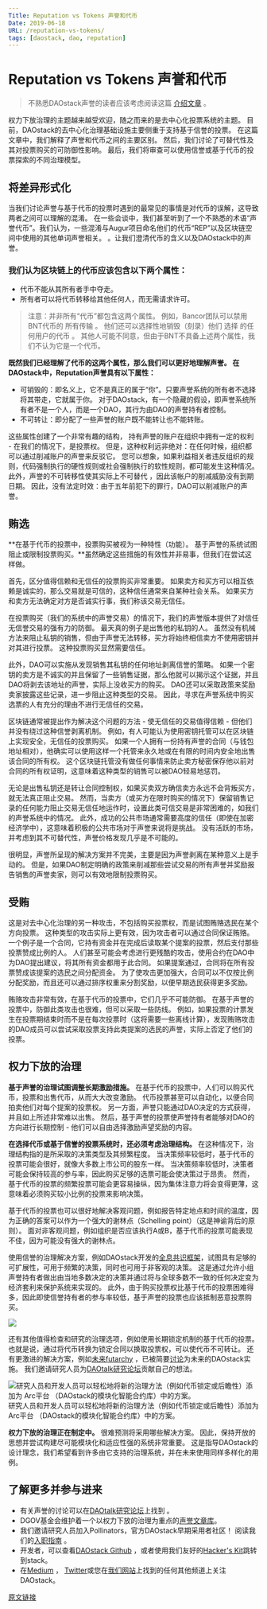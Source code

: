 ```yaml
---
Title: Reputation vs Tokens 声誉和代币
Date: 2019-06-18
URL: /reputation-vs-tokens/
tags: [daostack, dao, reputation]
---
```


# Reputation vs Tokens 声誉和代币
> 不熟悉DAOstack声誉的读者应该考虑阅读这篇 [介绍文章](https://medium.com/daostack/a-guide-to-daostacks-initial-reputation-protocol-f8365f157f7a) 。

权力下放治理的主题越来越受欢迎，随之而来的是去中心化投票系统的主题。 目前，DAOstack的去中心化治理基础设施主要侧重于支持基于信誉的投票。 在这篇文章中，我们解释了声誉和代币之间的主要区别。 然后，我们讨论了可替代性及其对投票购买的可防御性影响。 最后，我们将审查可以使用信誉或基于代币的投票探索的不同治理模型。

## 将差异形式化
当我们讨论声誉与基于代币的投票时遇到的最常见的事情是对代币的误解，这导致两者之间可以理解的混淆。 在一些会谈中，我们甚至听到了一个不熟悉的术语“声誉代币”。我们认为，一些混淆与Augur项目命名他们的代币“REP”以及区块链空间中使用的其他单词声誉相关。 。让我们澄清代币的含义以及DAOstack中的声誉。

### 我们认为区块链上的代币应该包含以下两个属性：
- 代币不能从其所有者手中夺走。
- 所有者可以将代币转移给其他任何人，而无需请求许可。

> 注意：并非所有“代币”都包含这两个属性。 例如，Bancor团队可以禁用 BNT代币的 所有传输 。 他们还可以选择性地销毁（刻录）他们 选择 的任何用户的代币 。 其他人可能不同意，但由于BNT不具备上述两个属性，我们不认为它是一个代币。

**既然我们已经理解了代币的这两个属性，那么我们可以更好地理解声誉。 在DAOstack中，Reputation声誉具有以下属性：**
- 可销毁的：即名义上，它不是真正的属于“你”。只要声誉系统的所有者不选择将其带走，它就属于你。 对于DAOstack，有一个隐藏的假设，即声誉系统所有者不是一个人，而是一个DAO，其行为由DAO的声誉持有者控制。
- 不可转让：即分配了一些声誉的账户既不能转让也不能转账。

这些属性创建了一个非常有趣的结构， 持有声誉的账户在组织中拥有一定的权利 - 在我们的情况下，是投票权。 但是，这种权利远非绝对：在任何时候，组织都可以通过削减账户的声誉来反驳它。 您可以想象，如果利益相关者违反组织的规则，代码强制执行的硬性规则或社会强制执行的软性规则，都可能发生这种情况。 此外，声誉的不可转移性使其实际上不可替代 ，因此该帐户的削减威胁没有到期日期。 因此，没有法定时效：由于五年前犯下的罪行，DAO可以削减账户的声誉。

## 贿选
**在基于代币的投票中，投票购买被视为一种特性（功能）。 基于声誉的系统试图阻止或限制投票购买。**虽然确定这些措施的有效性并非易事，但我们在尝试这样做。

首先，区分值得信赖和无信任的投票购买非常重要。 如果卖方和买方可以相互依赖是诚实的，那么交易就是可信的，这种信任通常来自某种社会关系。 如果买方和卖方无法确定对方是否诚实行事，我们称该交易无信任。

在投票购买（我们的系统中的声誉交易）的情况下，我们的声誉版本提供了对信任无信誉交易的强有力的防御。 最天真的例子是出售他的私钥的人。 虽然没有机械方法来阻止私钥的销售，但由于声誉无法转移，买方将始终相信卖方不使用密钥并对其进行投票。 这种投票购买显然需要信任。

此外，DAO可以实施从发现销售其私钥的任何地址剥离信誉的策略。 如果一个密钥的卖方是不诚实的并且保留了一些销售证据，那么他就可以揭示这个证据，并且DAO将剥去该地址的声誉，实际上没收买方的购买。 DAO还可以采取政策来奖励卖家披露这些记录，进一步阻止这种类型的交易。 因此，寻求在声誉系统中购买选票的人有充分的理由不进行无信任的交易。

区块链通常被提出作为解决这个问题的方法 - 使无信任的交易值得信赖 - 但他们并没有绕过这种信誉剥离机制。 例如，有人可能认为使用密钥托管可以在区块链上实现安全，无信任的投票购买。 如果一个人拥有一份持有声誉的合同（与钱包地址相对），他确实可以使用这样一个托管来永久地或在有限的时间内安全地出售该合同的所有权。 这个区块链托管没有做任何事情来防止卖方秘密保存他以前对合同的所有权证明，这意味着这种类型的销售可以被DAO轻易地惩罚。

无论是出售私钥还是转让合同控制权，如果买卖双方确信卖方永远不会背叛买方，就无法真正阻止交易。 然而，当卖方（或买方在限时购买的情况下）保留销售记录的任何能力阻止交易无信任地运作时，设置此类可信交易是非常困难的，如我们的声誉系统中的情况。 此外，成功的公共市场通常需要高度的信任（即使在加密经济学中），这意味着积极的公共市场对于声誉来说将是挑战。 没有活跃的市场，并考虑到其不可替代性，声誉价格发现几乎是不可能的。

很明显，声誉所呈现的解决方案并不完美，主要是因为声誉剥离在某种意义上是手动的。 但是，如果DAO制定明确的政策来削减那些尝试交易的所有声誉并奖励报告销售的声誉卖家，则可以有效地限制投票购买。

## 受贿
这是对去中心化治理的另一种攻击，不包括购买投票权，而是试图贿赂选民在某个方向投票。 这种类型的攻击实际上更有效，因为攻击者可以通过合同保证贿赂。 一个例子是一个合同，它持有资金并在完成后读取某个提案的投票，然后支付那些投票赞成比例的人。 人们甚至可能会考虑进行更残酷的攻击，使用合约在DAO中为DAO提出建议，将其所有资金都用于此合同。 如果提案通过，合同将在所有投票赞成该提案的选民之间分配资金。 为了使攻击更加强大，合同可以不仅按比例分配奖励，而且还可以通过排序权重来分割奖励，以便早期选民获得更多奖励。

贿赂攻击非常有效，在基于代币的投票中，它们几乎不可能防御。 在基于声誉的投票中，防御此类攻击也很难，但可以采取一些防线。 例如，如果投票的计票发生在投票期结束时而不是在每次投票时（这将需要一些离线计算），发现贿赂攻击的DAO成员可以尝试采取投票支持此类提案的选民的声誉，实际上否定了他们的投票。

## 权力下放的治理
**基于声誉的治理试图调整长期激励措施。** 在基于代币的投票中，人们可以购买代币，投票和出售代币，从而大大改变激励。 代币投票甚至可以自动化，以便合同拍卖他们对每个提案的投票权。 另一方面，声誉只能通过DAO决定的方式获得，并且如上所述非常难以出售。 然后，基于声誉的投票使声誉持有者能够对DAO的方向进行长期控制 - 他们可以自由选择激励声望奖励的内容。

**在选择代币或基于信誉的投票系统时，还必须考虑治理结构。** 在这种情况下，治理结构指的是所采取的决策类型及其频繁程度。 当决策频率较低时，基于代币的投票可能会很好，就像大多数上市公司的股东一样。 当决策频率较低时，决策者可能会保持较高的参与率，因此购买足够的选票可能会使决策过于昂贵。 然而，基于代币的投票的频繁投票可能会更容易操纵，因为集体注意力将会变得更薄，这意味着必须购买较小比例的投票来影响决策。

基于代币的投票也可以很好地解决客观问题，例如报告特定地点和时间的温度，因为正确的答案可以作为一个强大的谢林点（Schelling point）（这是神谕背后的原则）。 面对非客观问题，例如组织是否应该执行A或B，基于代币的投票可能表现不佳，因为可能没有强大的谢林点。

使用信誉的治理解决方案，例如DAOstack开发的[全息共识框架](https://medium.com/daostack/holographic-consensus-part-1-116a73ba1e1c)，试图具有足够的可扩展性，可用于频繁的决策，同时也可用于非客观的决策。 这是通过允许小组声誉持有者做出由当地多数决定的决策并通过将与全球多数不一致的任何决定变为经济套利来保护系统来实现的。 此外，由于购买投票权比基于代币的投票困难得多，因此即使信誉持有者的参与率较低，基于声誉的投票也应该抵制恶意投票购买。

![](https://cdn-images-1.medium.com/max/2400/0*1d7gN68onJg24Min)

还有其他值得检查和研究的治理选项，例如使用长期锁定机制的基于代币的投票。 也就是说，通过将代币转换为锁定合同以换取投票权，可以使代币不可转让。 还有更激进的解决方案，例如[未来futarchy](https://en.wikipedia.org/wiki/Futarchy) ，已被简要[讨论](https://daotalk.org/t/joint-ama-martin-koppelmann-matan-field-4-12-2018-at-3pm-cet/324/9?u=pat)为未来的DAOstack实施。 我们邀请研究人员为[DAOtalk研究论坛](https://daotalk.org/c/research)贡献自己的想法。

![研究人员和开发人员可以轻松地将新的治理方法（例如代币锁定或后瞻性）添加为 Arc平台 （DAOstack的模块化智能合约库）中的方案。](https://cdn-images-1.medium.com/max/1600/0*YmQRvZVvZw0VU2m9)
研究人员和开发人员可以轻松地将新的治理方法（例如代币锁定或后瞻性）添加为 Arc平台 （DAOstack的模块化智能合约库）中的方案。

**权力下放的治理正在制定中。** 很难预测将采用哪些解决方案。 因此，保持开放的思想并尝试构建尽可能模块化和适应性强的系统非常重要。 这是指导DAOstack的设计理念，我们希望看到许多由它支持的治理系统，并在未来使用同样多样化的用例。

## 了解更多并参与进来
- 有关声誉的讨论可以在[DAOtalk研究论坛](https://daotalk.org/c/research)上找到 。
- DGOV基金会维护着一个以权力下放的治理为重点的[声誉文章库](https://wiki.dgov.foundation/resources/articles-by-topic-1#identity-and-reputation)。
- 我们邀请研究人员加入Pollinators，官方DAOstack早期采用者社区！ 阅读我们的[入职指南](https://medium.com/@erikrodrigues/daostack-pollinators-onboarding-guide-ecbdbe051214) 。
- 开发者，可以查看[DAOstack Github](https://github.com/daostack) ，或者使用我们友好的[Hacker's Kit](https://github.com/daostack/DAOstack-Hackers-Kit)跳转到stack。
- 在[Medium](https://medium.com/daostack) ， [Twitter](https://twitter.com/daostack?lang=en)或您在[我们网站](https://daostack.io/)上找到的任何其他频道上关注DAOstack。

[原文链接](https://medium.com/daostack/reputation-vs-tokens-6d7642c7a538)

